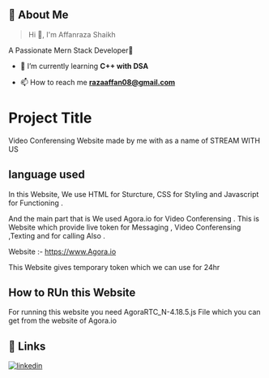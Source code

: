 
## 🚀 About Me
>Hi 👋, I'm Affanraza Shaikh

A Passionate Mern Stack Developer🚀

- 🌱 I’m currently learning **C++ with DSA**

- 📫 How to reach me **razaaffan08@gmail.com**

# Project Title

Video Conferensing Website made by me with as a name of STREAM WITH US 

## language used 

In this Website, We use HTML for Sturcture, CSS for Styling and Javascript for Functioning .

And the main part that is We used Agora.io for Video Conferensing . This is Website which provide live token for Messaging , Video Conferensing ,Texting and for calling Also .

Website :- https://www.Agora.io

This Website gives temporary token which we can use for 24hr 


## How to RUn this Website

For running this website you need AgoraRTC_N-4.18.5.js File which you can get from the website of Agora.io

## 🔗 Links

[![linkedin](https://img.shields.io/badge/linkedin-0A66C2?style=for-the-badge&logo=linkedin&logoColor=white)](https://www.linkedin.com/in/affanraza-shaikh-268549255/)


